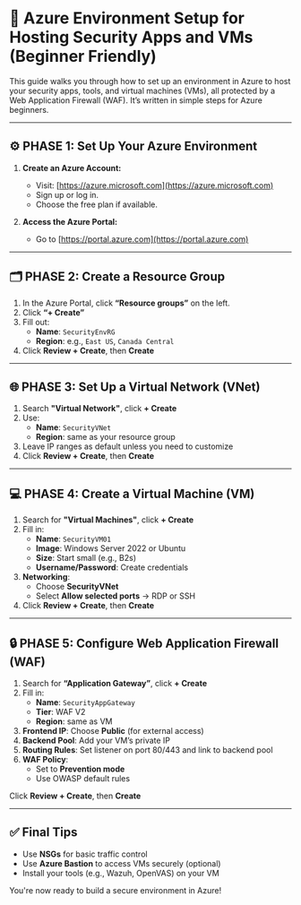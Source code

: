 # 🔐 Azure Environment Setup for Hosting Security Apps and VMs (Beginner Friendly)

This guide walks you through how to set up an environment in Azure to host your security apps, tools, and virtual machines (VMs), all protected by a Web Application Firewall (WAF). It’s written in simple steps for Azure beginners.

---

## ⚙️ PHASE 1: Set Up Your Azure Environment

1. **Create an Azure Account:**
   - Visit: [https://azure.microsoft.com](https://azure.microsoft.com)
   - Sign up or log in.
   - Choose the free plan if available.

2. **Access the Azure Portal:**
   - Go to [https://portal.azure.com](https://portal.azure.com)

---

## 🗂️ PHASE 2: Create a Resource Group

1. In the Azure Portal, click **“Resource groups”** on the left.
2. Click **“+ Create”**
3. Fill out:
   - **Name**: `SecurityEnvRG`
   - **Region**: e.g., `East US`, `Canada Central`
4. Click **Review + Create**, then **Create**

---

## 🌐 PHASE 3: Set Up a Virtual Network (VNet)

1. Search **"Virtual Network"**, click **+ Create**
2. Use:
   - **Name**: `SecurityVNet`
   - **Region**: same as your resource group
3. Leave IP ranges as default unless you need to customize
4. Click **Review + Create**, then **Create**

---

## 💻 PHASE 4: Create a Virtual Machine (VM)

1. Search for **"Virtual Machines"**, click **+ Create**
2. Fill in:
   - **Name**: `SecurityVM01`
   - **Image**: Windows Server 2022 or Ubuntu
   - **Size**: Start small (e.g., B2s)
   - **Username/Password**: Create credentials
3. **Networking**:
   - Choose **SecurityVNet**
   - Select **Allow selected ports** → RDP or SSH
4. Click **Review + Create**, then **Create**

---

## 🔒 PHASE 5: Configure Web Application Firewall (WAF)

1. Search for **“Application Gateway”**, click **+ Create**
2. Fill in:
   - **Name**: `SecurityAppGateway`
   - **Tier**: WAF V2
   - **Region**: same as VM
3. **Frontend IP**: Choose **Public** (for external access)
4. **Backend Pool**: Add your VM’s private IP
5. **Routing Rules**: Set listener on port 80/443 and link to backend pool
6. **WAF Policy**:
   - Set to **Prevention mode**
   - Use OWASP default rules

Click **Review + Create**, then **Create**

---

## ✅ Final Tips

- Use **NSGs** for basic traffic control
- Use **Azure Bastion** to access VMs securely (optional)
- Install your tools (e.g., Wazuh, OpenVAS) on your VM

You're now ready to build a secure environment in Azure!
